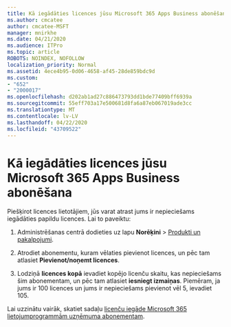 ```yaml
---
title: Kā iegādāties licences jūsu Microsoft 365 Apps Business abonēšana
ms.author: cmcatee
author: cmcatee-MSFT
manager: mnirkhe
ms.date: 04/21/2020
ms.audience: ITPro
ms.topic: article
ROBOTS: NOINDEX, NOFOLLOW
localization_priority: Normal
ms.assetid: 4ece4b95-0d06-4658-af45-28de859bdc9d
ms.custom:
- "652"
- "2000017"
ms.openlocfilehash: d202ab1ad27c886473793dd1bde77409bff6939a
ms.sourcegitcommit: 55eff703a17e500681d8fa6a87eb067019ade3cc
ms.translationtype: MT
ms.contentlocale: lv-LV
ms.lasthandoff: 04/22/2020
ms.locfileid: "43709522"
---
```

# <a name="how-to-buy-licenses-for-your-microsoft-365-apps-for-business-subscription"></a>Kā iegādāties licences jūsu Microsoft 365 Apps Business abonēšana

Piešķirot licences lietotājiem, jūs varat atrast jums ir nepieciešams iegādāties papildu licences. Lai to paveiktu:
  
1. Administrēšanas centrā dodieties uz lapu **Norēķini** \> [Produkti un pakalpojumi](https://go.microsoft.com/fwlink/p/?linkid=842054).

2. Atrodiet abonementu, kuram vēlaties pievienot licences, un pēc tam atlasiet **Pievienot/noņemt licences**.

3. Lodziņā **licences kopā** ievadiet kopējo licenču skaitu, kas nepieciešams šim abonementam, un pēc tam atlasiet **iesniegt izmaiņas**. Piemēram, ja jums ir 100 licences un jums ir nepieciešams pievienot vēl 5, ievadiet 105.

Lai uzzinātu vairāk, skatiet sadaļu [licenču iegāde Microsoft 365 lietojumprogrammām uzņēmuma abonementam](https://docs.microsoft.com/office365/admin/subscriptions-and-billing/buy-licenses).